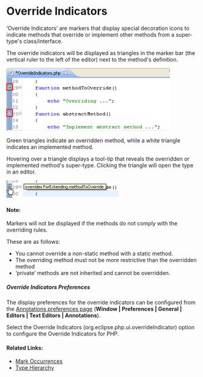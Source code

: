 # Override Indicators

<!--context:override_indicators-->

‘Override Indicators’ are markers that display special decoration icons to indicate methods that override or implement other methods from a super-type's class/interface.

The override indicators will be displayed as triangles in the marker bar (the vertical ruler to the left of the editor) next to the method's definition.

![Override Indicators](images/override_indicators.png "Override Indicators")

Green triangles indicate an overridden method, while a white triangle indicates an implemented method.

Hovering over a triangle displays a tool-tip that reveals the overridden or implemented method's super-type. Clicking the triangle will open the type in an editor.

![Override Indicators Tooltip](images/override_indicator_tooltip.png "Override Indicators Tooltip")

#### Note:

Markers will not be displayed if the methods do not comply with the overriding rules.

These are as follows:

 * You cannot override a non-static method with a static method.
 * The overriding method must not be more restrictive than the overridden method
 * ‘private’ methods are not inherited and cannot be overridden.

##### Override Indicators Preferences

The display preferences for the override indicators can be configured from the [Annotations preferences page](PLUGINS_ROOT/org.eclipse.platform.doc.user/reference/ref-22.htm) (**Window | Preferences | General | Editors | Text Editors | Annotations**).

Select the Override Indicators (org.eclipse.php.ui.overrideIndicator) option to configure the Override Indicators for PHP.

<!--links-start-->

#### Related Links:
 * [Mark Occurrences](048-mark_occurrences.md)
 * [Type Hierarchy](096-show_type_hierarchy.md)

<!--links-end-->
